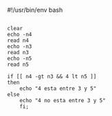#!/usr/bin/env bash

<pre>
<code>
clear
echo -n4
read n4
echo -n3
read n3
echo -n5
read n5

if [[ n4 -gt n3 && 4 lt n5 ]]
then
	echo "4 esta entre 3 y 5"
else
	echo "4 no esta entre 3 y 5"
	fi;
</pre>
</code>
